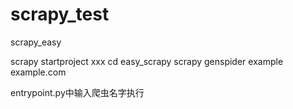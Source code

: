 # scrapy_test
scrapy_easy


scrapy startproject xxx
cd easy_scrapy
scrapy genspider example example.com

entrypoint.py中输入爬虫名字执行